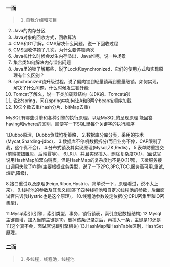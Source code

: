 ### 一面

>1. 自我介绍和项目
2. Java的内存分区
3. Java对象的回收方式，回收算法
4. CMS和G1了解，CMS解决什么问题，说一下回收过程
5. CMS回收停顿了几次，为什么要停顿两次
6. Java栈什么时候会发生内存溢出，Java堆呢，说一种场景
7. 集合类如何解决内存溢出问题
8. Java里的锁了解那些，说了Lock和synchronized，它们的使用方式和实现原理有什么区别？
9. synchronized锁升级过程，说了偏向锁到轻量锁再到重量级锁，如何实现，解决了什么问题，什么时候发生锁升级
10. Tomcat了解么，说一下类加载器结构（JDK的、Tomcat的）
12. 说说spring，问在spring中如何让A和B两个bean按顺序加载
13. 10亿个数去重(hash分片、bitMap去重)


MySQL有哪些引擎和各种引擎的执行原理，以及MySQL的呈现原理
能回答having和where的区别，顺便写一下SQL里每个关键字的执行顺序



1.Dubbo原理，Dubbo负载均衡策略，
2.数据库分库分表，采用的技术(Mycat,Sharding-jdbc)，
3.数据库不停机数据拆分(而且业务不停，CAP限制了我，这个真不会)，
4.分布式锁及其实现原理(Mysql,ZK,Redis)，
5.表单防重提交(前端按钮置灰，后端幂等)，
6.LRU，并且实现插入，删除复杂度O(1)，(面试官说用HashMap加双向链表，但是HashMap的复杂度也不是O(1)啊)，
7.微服务接口调用失败了咋整(主要根据业务类型，说了一下2PC,3PC,TCC,服务高可用,重试,熔断,降级)，


8.接口重试以及原理(Feign,Ribon,Hystric，简单说一下，原理看过，说不太上来)，
9.线程池的参数及其含义(回答了四种线程池和自定义线程池的参数，后面面试官告诉我Hystric也是这个原理)，
10.线程池参数设定依据(分CPU密集型和IO密集型)，


11.Mysql索引(引擎，索引类型，事务，锁行锁表，索引底层数据结构)
12.Mysql主键自增，加入当前主键是10，删掉该条记录之后，再插入一条，主键是10还是11(这个真不会，面试官说跟引擎相关)
13.HashMap和HashTable区别，HashSet原理。


### 二面

>1. 多线程，线程池，线程池